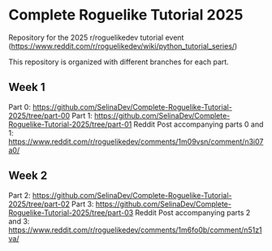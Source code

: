# Complete Roguelike Tutorial 2025
Repository for the 2025 r/roguelikedev tutorial event (https://www.reddit.com/r/roguelikedev/wiki/python_tutorial_series/)

This repository is organized with different branches for each part.

## Week 1

Part 0: https://github.com/SelinaDev/Complete-Roguelike-Tutorial-2025/tree/part-00
Part 1: https://github.com/SelinaDev/Complete-Roguelike-Tutorial-2025/tree/part-01
Reddit Post accompanying parts 0 and 1: https://www.reddit.com/r/roguelikedev/comments/1m09vsn/comment/n3i07a0/

## Week 2

Part 2: https://github.com/SelinaDev/Complete-Roguelike-Tutorial-2025/tree/part-02
Part 3: https://github.com/SelinaDev/Complete-Roguelike-Tutorial-2025/tree/part-03
Reddit Post accompanying parts 2 and 3: https://www.reddit.com/r/roguelikedev/comments/1m6fo0b/comment/n51z1va/
